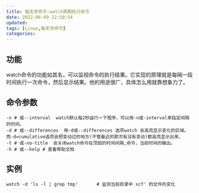 ```yaml
---
title: 每天学命令-watch周期执行命令
date: 2022-06-09 22:50:54
updated:
tags: [Linux,每天学命令]
categories:
---
```

 ## 功能
  watch命令的功能如其名，可以监视命令的执行结果。它实现的原理就是每隔一段时间执行一次命令，然后显示结果。他的用途很广，具体怎么用就靠想象力了。

## 命令参数
```
-n # 或--interval  watch默认每2秒运行一下程序，可以用-n或-interval来指定间隔的时间。
-d # 或--differences  用-d或--differences 选项watch 会高亮显示变化的区域。 而-d=cumulative选项会把变动过的地方(不管最近的那次有没有变动)都高亮显示出来。
-t # 或-no-title  会关闭watch命令在顶部的时间间隔,命令，当前时间的输出。
-h # 或--help # 查看帮助文档
```

## 实例

```
watch -d 'ls -l | grep tmp'       # 监测当前目录中 scf' 的文件的变化
```